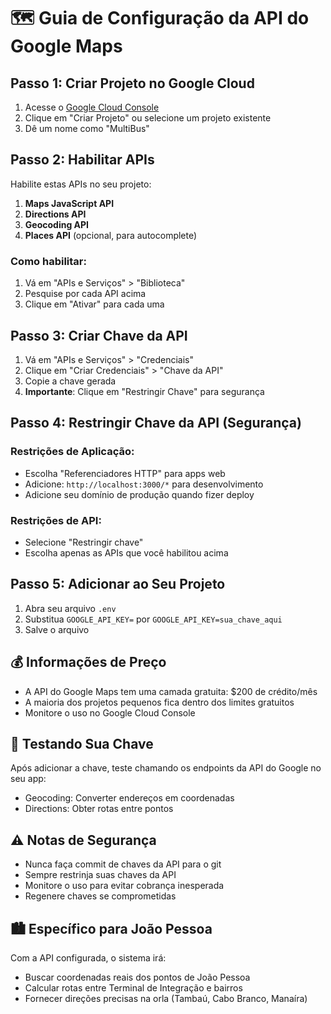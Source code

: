# 🗺️ Guia de Configuração da API do Google Maps

## Passo 1: Criar Projeto no Google Cloud

1. Acesse o [Google Cloud Console](https://console.cloud.google.com/)
2. Clique em "Criar Projeto" ou selecione um projeto existente
3. Dê um nome como "MultiBus"

## Passo 2: Habilitar APIs

Habilite estas APIs no seu projeto:

1. **Maps JavaScript API**
2. **Directions API** 
3. **Geocoding API**
4. **Places API** (opcional, para autocomplete)

### Como habilitar:
1. Vá em "APIs e Serviços" > "Biblioteca"
2. Pesquise por cada API acima
3. Clique em "Ativar" para cada uma

## Passo 3: Criar Chave da API

1. Vá em "APIs e Serviços" > "Credenciais"
2. Clique em "Criar Credenciais" > "Chave da API"
3. Copie a chave gerada
4. **Importante**: Clique em "Restringir Chave" para segurança

## Passo 4: Restringir Chave da API (Segurança)

### Restrições de Aplicação:
- Escolha "Referenciadores HTTP" para apps web
- Adicione: `http://localhost:3000/*` para desenvolvimento
- Adicione seu domínio de produção quando fizer deploy

### Restrições de API:
- Selecione "Restringir chave"
- Escolha apenas as APIs que você habilitou acima

## Passo 5: Adicionar ao Seu Projeto

1. Abra seu arquivo `.env`
2. Substitua `GOOGLE_API_KEY=` por `GOOGLE_API_KEY=sua_chave_aqui`
3. Salve o arquivo

## 💰 Informações de Preço

- A API do Google Maps tem uma camada gratuita: $200 de crédito/mês
- A maioria dos projetos pequenos fica dentro dos limites gratuitos
- Monitore o uso no Google Cloud Console

## 🔧 Testando Sua Chave

Após adicionar a chave, teste chamando os endpoints da API do Google no seu app:
- Geocoding: Converter endereços em coordenadas
- Directions: Obter rotas entre pontos

## ⚠️ Notas de Segurança

- Nunca faça commit de chaves da API para o git
- Sempre restrinja suas chaves da API
- Monitore o uso para evitar cobrança inesperada
- Regenere chaves se comprometidas

## 🏙️ Específico para João Pessoa

Com a API configurada, o sistema irá:
- Buscar coordenadas reais dos pontos de João Pessoa
- Calcular rotas entre Terminal de Integração e bairros
- Fornecer direções precisas na orla (Tambaú, Cabo Branco, Manaíra)